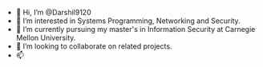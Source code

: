 - 👋 Hi, I’m @Darshil9120
- 👀 I’m interested in Systems Programming, Networking and Security.
- 🌱 I’m currently pursuing my master's in Information Security at Carnegie Mellon University.
- 💞️ I’m looking to collaborate on related projects.
- 📫 

<!---
Darshil9120/Darshil9120 is a ✨ special ✨ repository because its `README.md` (this file) appears on your GitHub profile.
You can click the Preview link to take a look at your changes.
--->
